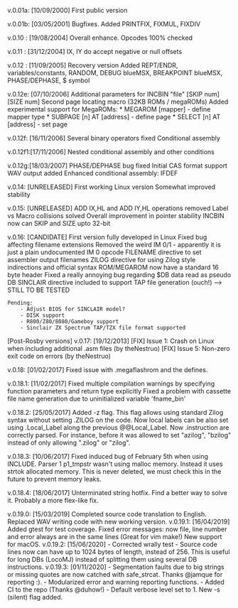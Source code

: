 v.0.01a: [10/09/2000] First public version

v.0.01b: [03/05/2001] Bugfixes. Added PRINTFIX, FIXMUL, FIXDIV

v.0.10 : [19/08/2004] Overall enhance. Opcodes 100% checked

v.0.11 : [31/12/2004] IX, IY do accept negative or null offsets

v.0.12 : [11/09/2005] Recovery version
	Added REPT/ENDR, variables/constants, RANDOM, DEBUG blueMSX,
	BREAKPOINT blueMSX, PHASE/DEPHASE, $ symbol

v.0.12e: [07/10/2006]
	Additional parameters for INCBIN "file" [SKIP num] [SIZE num]
	Second page locating macro (32KB ROMs / megaROMs)
	Added experimental support for MegaROMs:
		* MEGAROM [mapper] - define mapper type
		* SUBPAGE [n] AT [address] - define page
		* SELECT [n] AT [address] - set page

v.0.12f: [16/11/2006]
	Several binary operators fixed
	Conditional assembly

v.0.12f1:[17/11/2006]
	Nested conditional assembly and other conditions

v.0.12g:[18/03/2007]
	PHASE/DEPHASE bug fixed
	Initial CAS format support
	WAV output added
	Enhanced conditional assembly: IFDEF

v.0.14: [UNRELEASED]
	First working Linux version
	Somewhat improved stability

v.0.15: [UNRELEASED]
	ADD IX,HL and ADD IY,HL operations removed
	Label vs Macro collisions solved
	Overall improvement in pointer stability
	INCBIN now can SKIP and SIZE upto 32-bit 

v.0.16: [CANDIDATE]
	First version fully developed in Linux
	Fixed bug affecting filename extensions
	Removed the weird IM 0/1 - apparently it is just a plain undocumented IM 0 opcode
	FILENAME directive to set assembler output filenames
	ZILOG directive for using Zilog style indirections and official syntax
	ROM/MEGAROM now have a standard 16 byte header
	Fixed a really annoying bug regarding $DB data read as pseudo DB
	SINCLAIR directive included to support TAP file generation (ouch!) --> STILL TO BE TESTED 

	Pending:
		- Adjust BIOS for SINCLAIR model?
		- DISK support
		- R800/Z80/8080/Gameboy support
		- Sinclair ZX Spectrum TAP/TZX file format supported
		
[Post-Rosby versions]
v.0.17: [19/12/2013]
	[FIX] Issue 1: Crash on Linux when including additional .asm files (by theNestruo)
	[FIX] Issue 5: Non-zero exit code on errors (by theNestruo)

v.0.18: [01/02/2017]
	Fixed issue with .megaflashrom and the defines.
 
v.0.18.1: [11/02/2017]
	Fixed multiple compilation warnings by specifying function parameters and return type explicitly
	Fixed a problem with cassette file name generation due to uninitialized variable 'fname_bin'

v.0.18.2: [25/05/2017]
	Added -z flag. This flag allows using standard Zilog syntax without setting .ZILOG on the code.
	Now local labels can be also set using .Local_Label along the previous @@Local_Label.
	Now .instruction are correctly parsed. For instance, before it was allowed to set "azilog", "bzilog"
	instead of only allowing ".zilog" or "zilog".

v.0.18.3: [10/06/2017]
	Fixed induced bug of February 5th when using INCLUDE. Parser 1 p1_tmpstr wasn't using malloc memory. Instead it uses
	strtok allocated memory. This is never deleted, we must check this in the future to prevent memory leaks.

v.0.18.4: [18/06/2017]
	Unterminated string hotfix. Find a better way to solve it. Probably a more flex-like fix.

v.0.19.0: [15/03/2019]
	Completed source code translation to English.
	Replaced WAV writing code with new working version.
v.0.19.1: [16/04/2019]
    Added gtest for test coverage.
    Fixed error messages: now file, line number and error always are in the 
        same lines (Great for vim make!)
    New support for macOS.
v.0.19.2: [15/06/2020]
    - Corrected wrally test 
    - Source code lines now can have up to 1024 bytes of length, instead of
      256. This is useful for long DBs (LocoMJ) instead of splitting them
      using several DB instructions.
v.0.19.3: [01/11/2020]
    - Segmentation faults due to big strings or missing quotes are now
      catched with safe_strcat. Thanks @jamque for reporting :).
    - Modularized error and warning reporting functions.
    - Added CI to the repo (Thanks @duhow!)
    - Default verbose level set to 1. New -s (silent) flag added.

